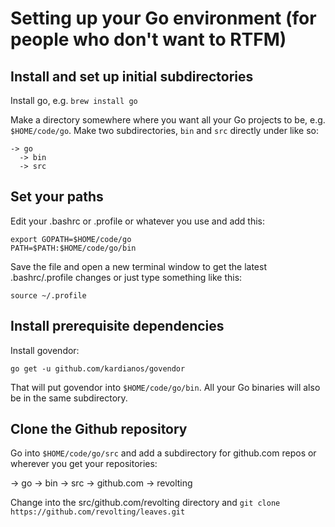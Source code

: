 # Setting up your Go environment (for people who don't want to RTFM)

## Install and set up initial subdirectories

Install go, e.g. `brew install go`

Make a directory somewhere where you want all your Go projects to be, e.g. `$HOME/code/go`. Make two subdirectories, `bin` and `src` directly under like so:

    -> go
      -> bin
      -> src

## Set your paths

Edit your .bashrc or .profile or whatever you use and add this:

    export GOPATH=$HOME/code/go
    PATH=$PATH:$HOME/code/go/bin

Save the file and open a new terminal window to get the latest .bashrc/.profile changes or just type something like this:

    source ~/.profile

## Install prerequisite dependencies

Install govendor:

    go get -u github.com/kardianos/govendor

That will put govendor into `$HOME/code/go/bin`. All your Go binaries will also be in the same subdirectory.

## Clone the Github repository

Go into `$HOME/code/go/src` and add a subdirectory for github.com repos or wherever you get your repositories:

   -> go
      -> bin
      -> src
        -> github.com
          -> revolting

Change into the src/github.com/revolting directory and `git clone https://github.com/revolting/leaves.git`
